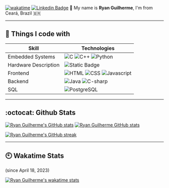 [![wakatime](https://wakatime.com/badge/user/6bcc6590-e227-434f-9f65-2699e7341988.svg?style=for-the-badge)](https://wakatime.com/@6bcc6590-e227-434f-9f65-2699e7341988)
[![Linkedin Badge](https://img.shields.io/badge/-LinkedIn-blue?style=for-the-badge&logo=Linkedin&logoColor=white&link=https://www.linkedin.com/in/ryan-morais/)](https://www.linkedin.com/in/ryan-morais/)
💁 My name is **Ryan Guilherme**, I'm from Ceará, Brazil 🇧🇷 <br />

---

## 🧰 Things I code with
| Skill | Technologies |
|-------|--------------|
| Embedded Systems | ![C](https://img.shields.io/badge/c-%2300599C.svg?style=for-the-badge&logo=c&logoColor=white) ![C++](https://img.shields.io/badge/c++-%2300599C.svg?style=for-the-badge&logo=c%2B%2B&logoColor=white) ![Python](https://img.shields.io/badge/python-3670A0?style=for-the-badge&logo=python&logoColor=ffdd54)|
| Hardware Description | ![Static Badge](https://img.shields.io/badge/%3C%2F%3E%20VHDL-white)|
| Frontend | <img alt="HTML" src="https://img.shields.io/badge/HTML5-E34F26?style=for-the-badge&logo=html5&logoColor=white" /> <img alt="CSS" src="https://img.shields.io/badge/CSS3-1572B6?style=for-the-badge&logo=css3&logoColor=white" /> <img alt="Javascript" src="https://img.shields.io/badge/JavaScript-F7DF1E?style=for-the-badge&logo=javascript&logoColor=black" />|
| Backend | <img alt="Java" src="https://img.shields.io/badge/Java-ED8B00?style=for-the-badge&logo=openjdk&logoColor=white" /> <img alt="C-sharp" src="https://img.shields.io/badge/C%23-239120?style=for-the-badge&logo=c-sharp&logoColor=white" />|
| SQL | <img alt="PostgreSQL" src="https://img.shields.io/badge/PostgreSQL-316192?style=for-the-badge&logo=postgresql&logoColor=white" />|

--- 

## :octocat: Github Stats 

[![Ryan Guilherme's GitHub stats](https://github-readme-stats.vercel.app/api?username=ryanguilherme&line_height=28&card_width=490&hide_title=true&hide_border=true&show_icons=true&theme=chartreuse-dark&icon_color=7FFF00&include_all_commits=true&count_private=true&show=reviews,discussions_started&count_private=true)](https://github.com/guibranco/github-readme-stats)
[![Ryan Guilherme GitHub stats](https://github-readme-stats.vercel.app/api/top-langs?hide_border=true&username=ryanguilherme&include_all_commits=true&count_private=true&show_icons=true&theme=chartreuse-dark&layout=compact&langs_count=12)](https://github.com/ryanguilherme/github-readme-stats)

[![Ryan Guilherme's GitHub streak](https://github-readme-streak-stats.herokuapp.com/?user=ryanguilherme&theme=github-green-purple&fire=DD2727)](https://github-readme-streak-stats.herokuapp.com/demo/)

---

## 🕙 Wakatime Stats
(since April 18, 2023)

<a href="https://wakatime.com/@ryanguilherme">
    <img src="https://github-readme-stats.vercel.app/api/wakatime?username=ryanguilherme&layout=compact&theme=dark&range=all_time&hide_title=true&hide_border=true" alt="Ryan Guilherme's wakatime stats" />
</a>


